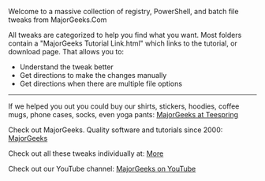 Welcome to a massive collection of registry, PowerShell, and batch file tweaks from MajorGeeks.Com

All tweaks are categorized to help you find what you want. 
Most folders contain a "MajorGeeks Tutorial Link.html" which links to the tutorial, or download page. That allows you to:

* Understand the tweak better
* Get directions to make the changes manually
* Get directions when there are multiple file options

-------------------------------------------------------------------------------------------------------------
If we helped you out you could buy our shirts, stickers, hoodies, coffee mugs, phone cases, socks, even yoga pants: [MajorGeeks at Teespring](https://teespring.com/stores/majorgeeks)

Check out MajorGeeks. Quality software and tutorials since 2000: [MajorGeeks](https://www.majorgeeks.com/)

Check out all these tweaks individually at: [More](https://www.majorgeeks.com/mg/sortname/majorgeeks_registry_batch_file_tweaks.html)

Check out our YouTube channel: [MajorGeeks on YouTube](https://www.youtube.com/user/majorgeeks)